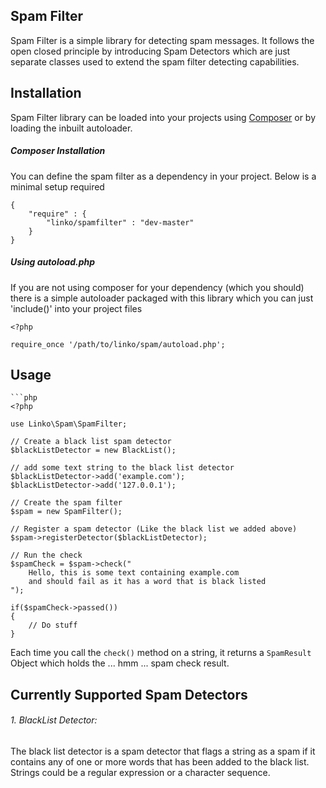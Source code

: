 Spam Filter
---------------------

Spam Filter is a simple library for detecting spam messages. It follows the open closed principle by introducing
Spam Detectors which are just separate classes used to extend the spam filter detecting capabilities.

## Installation

Spam Filter library can be loaded into your projects using [Composer](http://getcomposer.org) or by loading
the inbuilt autoloader.

##### Composer Installation

You can define the spam filter as a dependency in your project. Below is a minimal setup required

	{
		"require" : {
			"linko/spamfilter" : "dev-master"
		}
	}

##### Using autoload.php

If you are not using composer for your dependency (which you should) there is a simple autoloader packaged with
this library which you can just 'include()' into your project files

	<?php

	require_once '/path/to/linko/spam/autoload.php';

## Usage

	```php
	<?php

	use Linko\Spam\SpamFilter;

	// Create a black list spam detector
	$blackListDetector = new BlackList();

	// add some text string to the black list detector
	$blackListDetector->add('example.com');
	$blackListDetector->add('127.0.0.1');

	// Create the spam filter
	$spam = new SpamFilter();

	// Register a spam detector (Like the black list we added above)
	$spam->registerDetector($blackListDetector);

	// Run the check
	$spamCheck = $spam->check("
		Hello, this is some text containing example.com
		and should fail as it has a word that is black listed
	");

	if($spamCheck->passed())
	{
		// Do stuff
	}

Each time you call the ``check()`` method on a string, it returns a ``SpamResult``
Object which holds the ... hmm ... spam check result.

## Currently Supported Spam Detectors

###### 1. BlackList Detector:

The black list detector is a spam detector that flags a string as a spam  if it contains
any of one or more words that has been added to the black list.
Strings could be a regular expression or a character sequence.